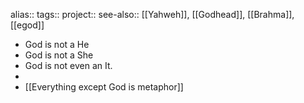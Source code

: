alias::
tags::
project::
see-also:: [[Yahweh]], [[Godhead]], [[Brahma]], [[egod]]

- God is not a He
- God is not a She
- God is not even an It.
-
- [[Everything except God is metaphor]]